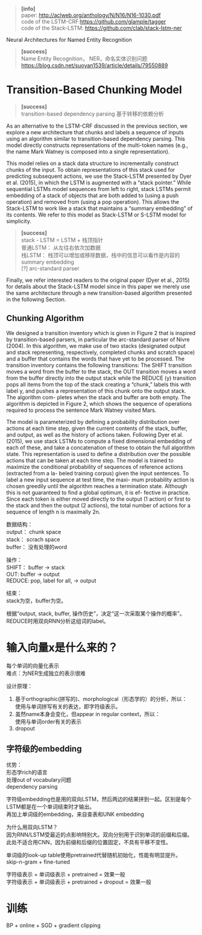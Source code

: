 > **[info]**  
paper: http://aclweb.org/anthology/N/N16/N16-1030.pdf  
code of the LSTM-CRF:https://github.com/glample/tagger  
code of the Stack-LSTM: https://github.com/clab/stack-lstm-ner  

Neural Architectures for Named Entity Recognition

> **[success]**   
Name Entity Recognition， NER，命名实体识别问题  
https://blog.csdn.net/suoyan1539/article/details/79550889


# Transition-Based Chunking Model

> **[success]**   
transition-based dependency parsing 基于转移的依赖分析

As an alternative to the LSTM-CRF discussed in the previous section, we explore a new architecture that chunks and labels a sequence of inputs using an algorithm similar to transition-based dependency parsing. This model directly constructs representations of the multi-token names (e.g., the name Mark Watney is composed into a single representation).

This model relies on a stack data structure to incrementally construct chunks of the input. To obtain representations of this stack used for predicting subsequent actions, we use the Stack-LSTM presented by Dyer et al. (2015), in which the LSTM is augmented with a “stack pointer.” While sequential LSTMs model sequences from left to right, stack LSTMs permit embedding of a stack of objects that are both added to (using a push operation) and removed from (using a pop operation). This allows the Stack-LSTM to work like a stack that maintains a “summary embedding” of its contents. We refer to this model as Stack-LSTM or S-LSTM model for simplicity.

> **[success]**   
stack - LSTM = LSTM + 栈顶指针    
普通LSTM： 从左往右依次加数据  
栈LSTM： 栈顶可以增加或移除数据，栈中的信息可以看作是内容的summary embedding  
[?] arc-standard parser  

Finally, we refer interested readers to the original paper (Dyer et al., 2015) for details about the Stack-LSTM model since in this paper we merely use the same architecture through a new transition-based algorithm presented in the following Section.

## Chunking Algorithm

We designed a transition inventory which is given in Figure 2 that is inspired by transition-based parsers, in particular the arc-standard parser of Nivre (2004). In this algorithm, we make use of two stacks (designated output and stack representing, respectively, completed chunks and scratch space) and a buffer that contains the words that have yet to be processed. The transition inventory contains the following transitions: The SHIFT transition moves a word from the buffer to the stack, the OUT transition moves a word from the buffer directly into the output stack while the REDUCE (y) transition pops all items from the top of the stack creating a “chunk,” labels this with label y, and pushes a representation of this chunk onto the output stack. The algorithm com-
pletes when the stack and buffer are both empty. The algorithm is depicted in Figure 2, which shows the sequence of operations required to process the sentence Mark Watney visited Mars.

The model is parameterized by defining a probability distribution over actions at each time step, given the current contents of the stack, buffer, and output, as well as the history of actions taken. Following Dyer et al. (2015), we use stack LSTMs to compute a fixed dimensional embedding of each of these, and take a concatenation of these to obtain the full algorithm state. This representation is used to define a distribution over the possible actions that can be taken at each time step. The model is trained to maximize the conditional probability of
sequences of reference actions (extracted from a la-
beled training corpus) given the input sentences. To
label a new input sequence at test time, the maxi-
mum probability action is chosen greedily until the
algorithm reaches a termination state. Although this
is not guaranteed to find a global optimum, it is ef-
fective in practice. Since each token is either moved
directly to the output (1 action) or first to the stack
and then the output (2 actions), the total number of
actions for a sequence of length n is maximally 2n.

数据结构：  
output： chunk space  
stack： scrach space  
buffer： 没有处理的word  

操作：  
SHIFT： buffer -> stack  
OUT: buffer -> output  
REDUCE: pop, label for all, -> output  

结束：  
stack为空，buffer为空。  

根据“output, stack, buffer, 操作历史”，决定“这一次采取某个操作的概率”。  
REDUCE时用双向RNN分析这组词的label。  

# 输入向量x是什么来的？  

每个单词的向量化表示  
难点：为NER生成独立的表示很难  

设计原理：  
1. 基于orthographic(拼写的)、morphological（形态学的）的分析，所以：  
使用与单词拼写有关的表达，即字符级表示。  
2. 虽然name本身会变化，但appear in regular context，所以：  
使用与单词order有关的表示
3. dropout

## 字符级的embedding

优势：  
形态学rich的语言  
处理out of vocabulary问题  
dependency parsing  

字符级embedding也是用的双向LSTM，然后两边的结果拼到一起。区别是每个LSTM都是在一个单词结束时才输出。  
再加上单词级的embedding，来自查表和UNK embedding  

为什么用双向LSTM？  
因为RNN/LSTM受最近的点影响特别大。双向分别用于识别单词的前缀和后缀。此处不适合用CNN，因为前缀和后缀的位置固定，不具有平移不变性。  

单词级的look-up table使用pretrained代替随机初始化，性能有明显提升。  
skip-n-gram + fine-tuned    

字符级表示 + 单词级表示 + pretrained = 效果一般  
字符级表示 + 单词级表示 + pretrained + dropout = 效果一般  


# 训练  

BP + online + SGD + gradient clipping